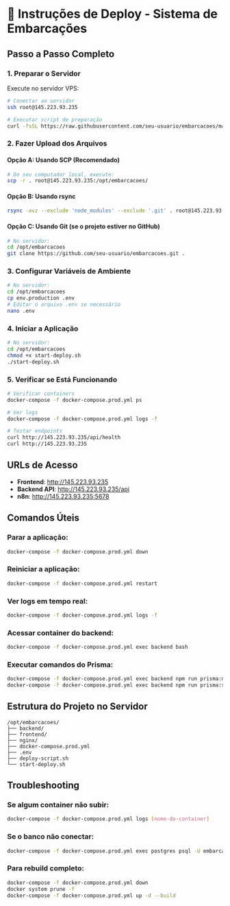 # 🚀 Instruções de Deploy - Sistema de Embarcações

## Passo a Passo Completo

### 1. Preparar o Servidor
Execute no servidor VPS:
```bash
# Conectar ao servidor
ssh root@145.223.93.235

# Executar script de preparação
curl -fsSL https://raw.githubusercontent.com/seu-usuario/embarcacoes/main/deploy-script.sh | bash
```

### 2. Fazer Upload dos Arquivos

#### Opção A: Usando SCP (Recomendado)
```bash
# Do seu computador local, execute:
scp -r . root@145.223.93.235:/opt/embarcacoes/
```

#### Opção B: Usando rsync
```bash
rsync -avz --exclude 'node_modules' --exclude '.git' . root@145.223.93.235:/opt/embarcacoes/
```

#### Opção C: Usando Git (se o projeto estiver no GitHub)
```bash
# No servidor:
cd /opt/embarcacoes
git clone https://github.com/seu-usuario/embarcacoes.git .
```

### 3. Configurar Variáveis de Ambiente
```bash
# No servidor:
cd /opt/embarcacoes
cp env.production .env
# Editar o arquivo .env se necessário
nano .env
```

### 4. Iniciar a Aplicação
```bash
# No servidor:
cd /opt/embarcacoes
chmod +x start-deploy.sh
./start-deploy.sh
```

### 5. Verificar se Está Funcionando
```bash
# Verificar containers
docker-compose -f docker-compose.prod.yml ps

# Ver logs
docker-compose -f docker-compose.prod.yml logs -f

# Testar endpoints
curl http://145.223.93.235/api/health
curl http://145.223.93.235
```

## URLs de Acesso

- **Frontend**: http://145.223.93.235
- **Backend API**: http://145.223.93.235/api
- **n8n**: http://145.223.93.235:5678

## Comandos Úteis

### Parar a aplicação:
```bash
docker-compose -f docker-compose.prod.yml down
```

### Reiniciar a aplicação:
```bash
docker-compose -f docker-compose.prod.yml restart
```

### Ver logs em tempo real:
```bash
docker-compose -f docker-compose.prod.yml logs -f
```

### Acessar container do backend:
```bash
docker-compose -f docker-compose.prod.yml exec backend bash
```

### Executar comandos do Prisma:
```bash
docker-compose -f docker-compose.prod.yml exec backend npm run prisma:migrate
docker-compose -f docker-compose.prod.yml exec backend npm run prisma:seed
```

## Estrutura do Projeto no Servidor

```
/opt/embarcacoes/
├── backend/
├── frontend/
├── nginx/
├── docker-compose.prod.yml
├── .env
├── deploy-script.sh
└── start-deploy.sh
```

## Troubleshooting

### Se algum container não subir:
```bash
docker-compose -f docker-compose.prod.yml logs [nome-do-container]
```

### Se o banco não conectar:
```bash
docker-compose -f docker-compose.prod.yml exec postgres psql -U embarcacoes -d embarcacoes_db
```

### Para rebuild completo:
```bash
docker-compose -f docker-compose.prod.yml down
docker system prune -f
docker-compose -f docker-compose.prod.yml up -d --build
```
